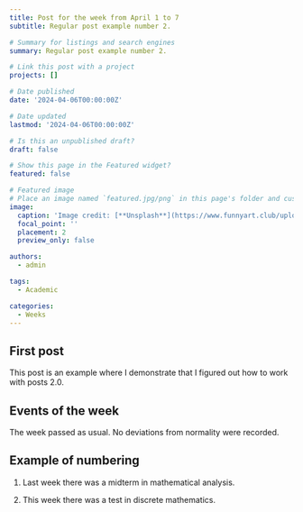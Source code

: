 ```yaml
---
title: Post for the week from April 1 to 7
subtitle: Regular post example number 2.

# Summary for listings and search engines
summary: Regular post example number 2.

# Link this post with a project
projects: []

# Date published
date: '2024-04-06T00:00:00Z'

# Date updated
lastmod: '2024-04-06T00:00:00Z'

# Is this an unpublished draft?
draft: false

# Show this page in the Featured widget?
featured: false

# Featured image
# Place an image named `featured.jpg/png` in this page's folder and customize its options here.
image:
  caption: 'Image credit: [**Unsplash**](https://www.funnyart.club/uploads/posts/2022-10/1666335577_34-www-funnyart-club-p-kartinki-ucheba-obrazovanie-krasivo-35.jpg)'
  focal_point: ''
  placement: 2
  preview_only: false

authors:
  - admin

tags:
  - Academic

categories:
  - Weeks
---
```


## First post

This post is an example where I demonstrate that I figured out how to work with posts 2.0.

## Events of the week

The week passed as usual. No deviations from normality were recorded.

## Example of numbering

1. Last week there was a midterm in mathematical analysis.

2. This week there was a test in discrete mathematics.

